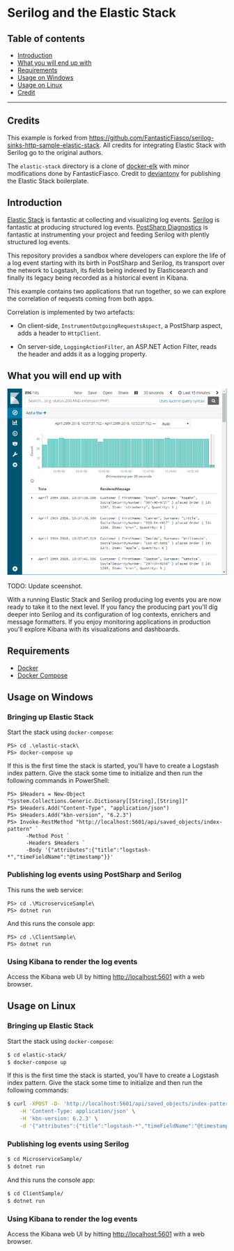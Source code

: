 # Serilog and the Elastic Stack

## Table of contents

- [Introduction](#introduction)
- [What you will end up with](#what-you-will-end-up-with)
- [Requirements](#requirements)
- [Usage on Windows](#usage-on-windows)
- [Usage on Linux](#usage-on-linux)
- [Credit](#credit)

---

## Credits

This example is forked from https://github.com/FantasticFiasco/serilog-sinks-http-sample-elastic-stack. All credits for integrating Elastic Stack with Serilog go to the original authors.

The `elastic-stack` directory is a clone of [docker-elk](https://github.com/deviantony/docker-elk) with minor modifications done by FantasticFiasco. Credit to [deviantony](https://github.com/deviantony) for publishing the Elastic Stack boilerplate.

## Introduction

[Elastic Stack](https://www.elastic.co/products) is fantastic at collecting and visualizing log events. [Serilog](https://serilog.net/) is fantastic at producing structured log events.  [PostSharp Diagnostics](https://www.postsharp.net/diagnostics) 
is fantastic at instrumenting your project and feeding Serilog with plently structured log events.

This repository provides a sandbox where developers can explore the life of a log event starting with its birth in PostSharp and Serilog, its transport over the network to Logstash, its fields being indexed by Elasticsearch and finally its legacy being recorded as a historical event in Kibana.

This example contains two applications that run together, so we can explore the correlation of requests coming from both apps.

Correlation is implemented by two artefacts:

* On client-side,  `InstrumentOutgoingRequestsAspect`, a PostSharp aspect, adds a header to `HttpClient`.

* On server-side, `LoggingActionFilter`, an ASP.NET Action Filter, reads the header and adds it as a logging property.


## What you will end up with

![alt text](./doc/resources/kibana.png "Kibana rendering log events")

TODO: Update sceenshot.

With a running Elastic Stack and Serilog producing log events you are now ready to take it to the next level. If you fancy the producing part you'll dig deeper into Serilog and its configuration of log contexts, enrichers and message formatters. If you enjoy monitoring applications in production you'll explore Kibana with its visualizations and dashboards.

## Requirements

- [Docker](https://www.docker.com/community-edition#/download)
- [Docker Compose](https://docs.docker.com/compose/install)

## Usage on Windows

### Bringing up Elastic Stack

Start the stack using `docker-compose`:

```posh
PS> cd .\elastic-stack\
PS> docker-compose up
```

If this is the first time the stack is started, you'll have to create a Logstash index pattern. Give the stack some time to initialize and then run the following commands in PowerShell:

```posh
PS> $Headers = New-Object "System.Collections.Generic.Dictionary[[String],[String]]"
PS> $Headers.Add("Content-Type", "application/json")
PS> $Headers.Add("kbn-version", "6.2.3")
PS> Invoke-RestMethod "http://localhost:5601/api/saved_objects/index-pattern" `
      -Method Post `
      -Headers $Headers `
      -Body '{"attributes":{"title":"logstash-*","timeFieldName":"@timestamp"}}'
```

### Publishing log events using PostSharp and Serilog

This runs the web service:

```posh
PS> cd .\MicroserviceSample\
PS> dotnet run
```

And this runs the console app:

```posh
PS> cd .\ClientSample\
PS> dotnet run
```

### Using Kibana to render the log events

Access the Kibana web UI by hitting [http://localhost:5601](http://localhost:5601) with a web browser.

## Usage on Linux

### Bringing up Elastic Stack

Start the stack using `docker-compose`:

```bash
$ cd elastic-stack/
$ docker-compose up
```

If this is the first time the stack is started, you'll have to create a Logstash index pattern. Give the stack some time to initialize and then run the following commands:

```bash
$ curl -XPOST -D- 'http://localhost:5601/api/saved_objects/index-pattern' \
    -H 'Content-Type: application/json' \
    -H 'kbn-version: 6.2.3' \
    -d '{"attributes":{"title":"logstash-*","timeFieldName":"@timestamp"}}'
```

### Publishing log events using Serilog

```bash
$ cd MicroserviceSample/
$ dotnet run
```

And this runs the console app:

```bash
$ cd ClientSample/
$ dotnet run
```

### Using Kibana to render the log events

Access the Kibana web UI by hitting [http://localhost:5601](http://localhost:5601) with a web browser.

